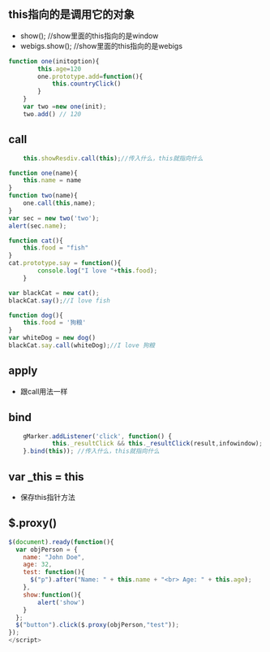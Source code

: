 ## this指向的是调用它的对象
* show(); //show里面的this指向的是window
* webigs.show(); //show里面的this指向的是webigs
```javascript
function one(initoption){
        this.age=120
    	one.prototype.add=function(){
            this.countryClick()
    	}
    }
    var two =new one(init);
    two.add() // 120
```

## call
```javascript
    this.showResdiv.call(this);//传入什么，this就指向什么
```
```javascript
function one(name){
	this.name = name
}
function two(name){
	one.call(this,name);
}
var sec = new two('two');
alert(sec.name);
```

```javascript
function cat(){
	this.food = "fish"
}
cat.prototype.say = function(){
		console.log("I love "+this.food);
	}

var blackCat = new cat();
blackCat.say();//I love fish

function dog(){
	this.food = '狗粮'
}
var whiteDog = new dog()
blackCat.say.call(whiteDog);//I love 狗粮
```
## apply
* 跟call用法一样

## bind
```javascript
    gMarker.addListener('click', function() {
			this._resultClick && this._resultClick(result,infowindow);
    }.bind(this)); //传入什么，this就指向什么
 ```
## var _this = this
* 保存this指针方法

## $.proxy()
```javascript
$(document).ready(function(){
  var objPerson = {
    name: "John Doe",
    age: 32,
    test: function(){
      $("p").after("Name: " + this.name + "<br> Age: " + this.age);
    },
	show:function(){
		alert('show')
	}
  };
  $("button").click($.proxy(objPerson,"test"));
});
</script>
```
